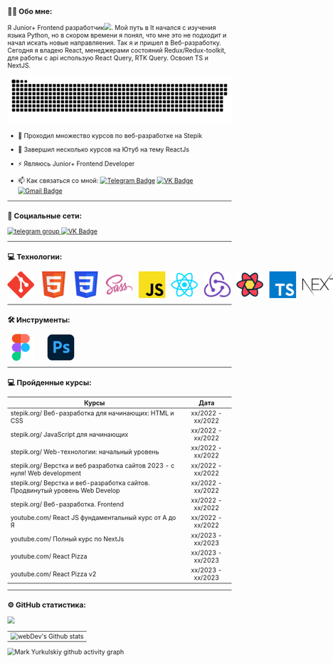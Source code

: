 

### :man_technologist: Обо мне:

Я Junior+ Frontend разработчик<img src="https://media.giphy.com/media/WUlplcMpOCEmTGBtBW/giphy.gif" width="30px">. Мой путь в It начался с изучения языка Python, но в скором времени я понял, что мне это не подходит и начал искать новые направляения. Так я и пришел в Веб-разработку. Сегодня я владею React, менеджерами состояний Redux/Redux-toolkit, для работы с api использую React Query, RTK Query. Освоил TS и NextJS. 

<p align="center">
 <img width="600" src="assets/github-snake.svg" alt="snake"/>
</p>

- :telescope: Проходил множество курсов по веб-разработке на Stepik

- :seedling: Завершил несколько курсов на Ютуб на тему ReactJs

- :zap: Являюсь Junior+ Frontend Developer

- :mailbox: Как связаться со мной: [![Telegram Badge](https://img.shields.io/badge/-Telegram-blue?style=flat&logo=Telegram&logoColor=white)](https://t.me/oxygenfront)  [![VK Badge](https://img.shields.io/badge/VK-Badge?style=flat&logo=vk&logoColor=white&color=%2326A5E4)](https://vk.com/oxygenfront) [![Gmail Badge](https://img.shields.io/badge/-Gmail-red?style=flat&logo=Gmail&logoColor=white)](mailto:markyurkulskiy@gmail.com)

---

### 🤝 Социальные сети:

  <div id="badges">
    <a href="https://t.me/oxygenfront" target="_blank">
      <img src="https://cdn-icons-png.flaticon.com/512/2111/2111646.png" width="70" height="70" alt="telegram group" />
    </a>
    <a href="https://vk.com/oxygenfront" target="_blank">
      <img src="https://cdn-icons-png.flaticon.com/512/145/145813.png" width="70" height="70" alt="VK Badge"/>
    </a>
  </div>

---

### 💻 Технологии:

<div style='display: flex; align-items: center !important; width: 900px; justify-content: space-between'>
  <img src='assets/icons/git.svg' width='60' ></img>
  <img src='assets/icons/html.svg' width='60' ></img>
  <img src='assets/icons/css.svg' width='60' ></img>
  <img src='assets/icons/sass.svg' width='60' ></img>
  <img src='assets/icons/js.svg' width='60' ></img>
  <img src='assets/icons/react.svg' width='60' ></img>
  <img src='assets/icons/redux.svg' width='60' ></img>
  <img src='assets/icons/react-query.svg' width='60' ></img>
  <img src='assets/icons/typescript.svg' width='60' ></img>
  <img src='assets/icons/Nextjs.svg' width='90' ></img>
  <img src='assets/icons/tailwindcss.svg' width='60' ></img>
  <img  src='assets/icons/materialize.svg' width='60' height='60'></img>
</div>

---

### 🛠 Инструменты:

<div style='display: flex; align-items: center; gap: 30px'>
  <img src='assets/icons/figma.svg' width='60' ></img>
  <img src='assets/icons/photoshop.svg' width='60' ></img>
  
</div>

---

### 💻 Пройденные курсы:

| Курсы                                                                            | Дата              |
| -------------------------------------------------------------------------------- | :---------------: |
| stepik.org/   Веб-разработка для начинающих: HTML и CSS                          | xx/2022 - xx/2022 |
| stepik.org/   JavaScript для начинающих                                          | xx/2022 - xx/2022 |
| stepik.org/   Web-технологии: начальный уровень                                  | xx/2022 - xx/2022 |
| stepik.org/   Верстка и веб разработка сайтов 2023 - с нуля! Web development     | xx/2022 - xx/2022 |
| stepik.org/   Верстка и веб-разработка сайтов. Продвинутый уровень Web Develop   | xx/2022 - xx/2022 |
| stepik.org/   Веб-разработка. Frontend                                           | xx/2022 - xx/2022 |
| youtube.com/  React JS фундаментальный курс от А до Я                            | xx/2022 - xx/2022 |
| youtube.com/  Полный курс по NextJs                                              | xx/2023 - xx/2023 |
| youtube.com/  React Pizza                                                        | xx/2023 - xx/2023 |
| youtube.com/  React Pizza v2                                                     | xx/2023 - xx/2023 |

---


### ⚙️ GitHub статистика:

<table style="overflow: hidden !important">
  <tr>
    <td align="center">
      <img src="http://github-readme-streak-stats.herokuapp.com?user=oxygen23&theme=dark&background=000000" alt="webDev's Github stats" />
    </td>
    
  </tr>
  <tr>
    <img src='http://github-profile-summary-cards.vercel.app/api/cards/profile-details?username=oxygen23&theme=react'/>
  </tr>
  
</table>




![Mark Yurkulskiy github activity graph](https://github-readme-activity-graph.vercel.app/graph?username=oxygen23&theme=react-dark)
